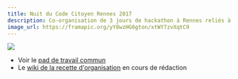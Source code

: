 ```yaml
---
title: Nuit du Code Citoyen Rennes 2017
description: Co-organisation de 3 jours de hackathon à Rennes reliés à plusieurs villes francophones à travers le monde
image_url: https://framapic.org/yY8wzHG6gton/xtWY7zvXqtC9
---
```


![](https://framapic.org/yY8wzHG6gton/xtWY7zvXqtC9)

* Voir le [pad de travail commun](https://hackpad.com/NCC-Rennes-FAuwTSoR3Zr)
* Le [wiki de la recette d'organisation](http://movilab.org/index.php?title=Recette_frugale_d%27hackathon_citoyen_open_source:_en_32_jours_et_sans_budget) en cours de rédaction
